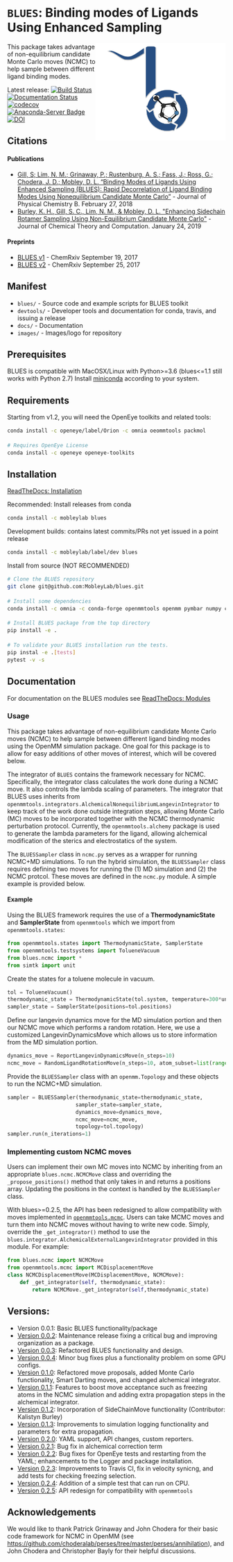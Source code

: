 # `BLUES`: Binding modes of Ligands Using Enhanced Sampling
<img align="right" src="./images/blues.png" width="300">

This package takes advantage of non-equilibrium candidate Monte Carlo moves (NCMC) to help sample between different ligand binding modes.

<!---
Latest release:
[![Build Status](https://travis-ci.org/MobleyLab/blues.svg?branch=master)](https://travis-ci.org/MobleyLab/blues)
[![Documentation Status](https://readthedocs.org/projects/mobleylab-blues/badge/?version=stable)](https://mobleylab-blues.readthedocs.io/en/stable/?badge=stable)
[![codecov](https://codecov.io/gh/MobleyLab/blues/branch/master/graph/badge.svg)](https://codecov.io/gh/MobleyLab/blues)
[![Anaconda-Server Badge](https://anaconda.org/mobleylab/blues/badges/version.svg)](https://anaconda.org/mobleylab/blues)
 [![DOI](https://zenodo.org/badge/62096511.svg)](https://zenodo.org/badge/latestdoi/62096511)
-->

Latest release:
[![Build Status](https://travis-ci.com/nathanmlim/blues.svg?branch=master)](https://travis-ci.com/nathanmlim/blues)
[![Documentation Status](https://readthedocs.org/projects/blues-fork/badge/?version=stable)](https://blues-fork.readthedocs.io/en/stable/?badge=stable)
[![codecov](https://codecov.io/gh/nathanmlim/blues/branch/master/graph/badge.svg)](https://codecov.io/gh/nathanmlim/blues)
[![Anaconda-Server Badge](https://anaconda.org/nathanmlim/blues/badges/version.svg)](https://anaconda.org/nathanmlim/blues)
 [![DOI](https://zenodo.org/badge/62096511.svg)](https://zenodo.org/badge/latestdoi/62096511)

## Citations
#### Publications
- [Gill, S; Lim, N. M.; Grinaway, P.; Rustenburg, A. S.; Fass, J.; Ross, G.; Chodera, J. D.; Mobley, D. L. “Binding Modes of Ligands Using Enhanced Sampling (BLUES): Rapid Decorrelation of Ligand Binding Modes Using Nonequilibrium Candidate Monte Carlo”](https://pubs.acs.org/doi/abs/10.1021/acs.jpcb.7b11820) - Journal of Physical Chemistry B. February 27, 2018
- [Burley, K. H., Gill, S. C., Lim, N. M., & Mobley, D. L. "Enhancing Sidechain Rotamer Sampling Using Non-Equilibrium Candidate Monte Carlo"](https://pubs.acs.org/doi/abs/10.1021/acs.jctc.8b01018) - Journal of Chemical Theory and Computation. January 24, 2019

#### Preprints
- [BLUES v1](https://chemrxiv.org/articles/Binding_Modes_of_Ligands_Using_Enhanced_Sampling_BLUES_Rapid_Decorrelation_of_Ligand_Binding_Modes_Using_Nonequilibrium_Candidate_Monte_Carlo/5406907) - ChemRxiv September 19, 2017
- [BLUES v2](https://doi.org/10.26434/chemrxiv.5406907.v2) - ChemRxiv September 25, 2017

## Manifest
* `blues/` -  Source code and example scripts for BLUES toolkit
* `devtools/` - Developer tools and documentation for conda, travis, and issuing a release
* `docs/` - Documentation
* `images/` - Images/logo for repository

## Prerequisites
BLUES is compatible with MacOSX/Linux with Python>=3.6 (blues<=1.1 still works with Python 2.7)
Install [miniconda](http://conda.pydata.org/miniconda.html) according to your system.

## Requirements
Starting from v1.2, you will need the OpenEye toolkits and related tools:
```bash
conda install -c openeye/label/Orion -c omnia oeommtools packmol

# Requires OpenEye License
conda install -c openeye openeye-toolkits
```

## Installation
[ReadTheDocs: Installation](https://mobleylab-blues.readthedocs.io/en/latest/installation.html)

Recommended: Install releases from conda
```bash
conda install -c mobleylab blues
```

Development builds: contains latest commits/PRs not yet issued in a point release
```bash
conda install -c mobleylab/label/dev blues
```

Install from source (NOT RECOMMENDED)
```bash
# Clone the BLUES repository
git clone git@github.com:MobleyLab/blues.git

# Install some dependencies
conda install -c omnia -c conda-forge openmmtools openmm pymbar numpy cython

# Install BLUES package from the top directory
pip install -e .

# To validate your BLUES installation run the tests.
pip instal -e .[tests]
pytest -v -s
```

## Documentation
For documentation on the BLUES modules see [ReadTheDocs: Modules](https://mobleylab-blues.readthedocs.io/en/latest/module_doc.html)

### Usage
This package takes advantage of non-equilibrium candidate Monte Carlo moves (NCMC) to help sample between different ligand binding modes using the OpenMM simulation package. One goal for this package is to allow for easy additions of other moves of interest, which will be covered below.

The integrator of `BLUES` contains the framework necessary for NCMC. Specifically, the integrator class calculates the work done during a NCMC move. It also controls the lambda scaling of parameters. The integrator that BLUES uses inherits from `openmmtools.integrators.AlchemicalNonequilibriumLangevinIntegrator` to keep track of the work done outside integration steps, allowing Monte Carlo (MC) moves to be incorporated together with the NCMC thermodynamic perturbation protocol. Currently, the `openmmtools.alchemy` package is used to generate the lambda parameters for the ligand, allowing alchemical modification of the sterics and electrostatics of the system.

The `BLUESSampler` class in `ncmc.py` serves as a wrapper for running NCMC+MD simulations. To run the hybrid simulation, the `BLUESSampler` class requires defining two moves for running the (1) MD simulation and (2) the NCMC protcol. These moves are defined in the `ncmc.py` module. A simple example is provided below.

#### Example
Using the BLUES framework requires the use of a **ThermodynamicState** and **SamplerState** from `openmmtools` which we import from `openmmtools.states`:

```python
from openmmtools.states import ThermodynamicState, SamplerState
from openmmtools.testsystems import TolueneVacuum
from blues.ncmc import *
from simtk import unit
```

Create the states for a toluene molecule in vacuum.
```python
tol = TolueneVacuum()
thermodynamic_state = ThermodynamicState(tol.system, temperature=300*unit.kelvin)
sampler_state = SamplerState(positions=tol.positions)
```

Define our langevin dynamics move for the MD simulation portion and then our NCMC move which performs a random rotation. Here, we use a customized LangevinDynamicsMove which allows us to store information from the MD simulation portion.

```python
dynamics_move = ReportLangevinDynamicsMove(n_steps=10)
ncmc_move = RandomLigandRotationMove(n_steps=10, atom_subset=list(range(15)))
```

Provide the `BLUESSampler` class with an `openmm.Topology` and these objects to run the NCMC+MD simulation.
```python
sampler = BLUESSampler(thermodynamic_state=thermodynamic_state,
                      sampler_state=sampler_state,
                      dynamics_move=dynamics_move,
                      ncmc_move=ncmc_move,
                      topology=tol.topology)
sampler.run(n_iterations=1)
```

### Implementing custom NCMC moves
Users can implement their own MC moves into NCMC by inheriting from an appropriate `blues.ncmc.NCMCMove` class and overriding the `_propose_positions()` method that only takes in and returns a positions array.
Updating the positions in the context is handled by the `BLUESSampler` class.

With blues>=0.2.5, the API has been redesigned to allow compatibility with moves implemented in [`openmmtools.mcmc`](https://openmmtools.readthedocs.io/en/0.18.1/mcmc.html#mcmc-move-types). Users can take MCMC moves and turn them into NCMC moves without having to write new code. Simply, override the `_get_integrator()` method to use the `blues.integrator.AlchemicalExternalLangevinIntegrator` provided in this module. For example:

```python
from blues.ncmc import NCMCMove
from openmmtools.mcmc import MCDisplacementMove
class NCMCDisplacementMove(MCDisplacementMove, NCMCMove):
    def _get_integrator(self, thermodynamic_state):
        return NCMCMove._get_integrator(self,thermodynamic_state)
```

## Versions:
- Version 0.0.1: Basic BLUES functionality/package
- [Version 0.0.2](http://dx.doi.org/10.5281/zenodo.438714): Maintenance release fixing a critical bug and improving organization as a package.
- [Version 0.0.3](http://dx.doi.org/10.5281/zenodo.569065): Refactored BLUES functionality and design.
- [Version 0.0.4](http://dx.doi.org/10.5281/zenodo.569074): Minor bug fixes plus a functionality problem on some GPU configs.
- [Version 0.1.0](http://dx.doi.org/10.5281/zenodo.837900): Refactored move proposals, added Monte Carlo functionality, Smart Darting moves, and changed alchemical integrator.
- [Version 0.1.1](https://doi.org/10.5281/zenodo.1028925): Features to boost move acceptance such as freezing atoms in the NCMC simulation and adding extra propagation steps in the alchemical integrator.
- [Version 0.1.2](https://doi.org/10.5281/zenodo.1040364): Incorporation of SideChainMove functionality (Contributor: Kalistyn Burley)
- [Version 0.1.3](https://doi.org/10.5281/zenodo.1048250): Improvements to simulation logging functionality and parameters for extra propagation.
- [Version 0.2.0](https://doi.org/10.5281/zenodo.1284568): YAML support, API changes, custom reporters.
- [Version 0.2.1](https://doi.org/10.5281/zenodo.1288925): Bug fix in alchemical correction term
- [Version 0.2.2](https://doi.org/10.5281/zenodo.1324415): Bug fixes for OpenEye tests and restarting from the YAML; enhancements to the Logger and package installation.
- [Version 0.2.3](https://zenodo.org/badge/latestdoi/62096511): Improvements to Travis CI, fix in velocity synicng, and add tests for checking freezing selection.
- [Version 0.2.4](): Addition of a simple test that can run on CPU.
- [Version 0.2.5](): API redesign for compatibility with `openmmtools`

## Acknowledgements
We would like to thank Patrick Grinaway and John Chodera for their basic code framework for NCMC in OpenMM (see https://github.com/choderalab/perses/tree/master/perses/annihilation), and John Chodera and Christopher Bayly for their helpful discussions.
